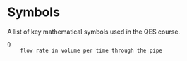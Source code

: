 # Symbols

A list of key mathematical symbols used in the QES course.

```{glossary}
Q
    flow rate in volume per time through the pipe

```
